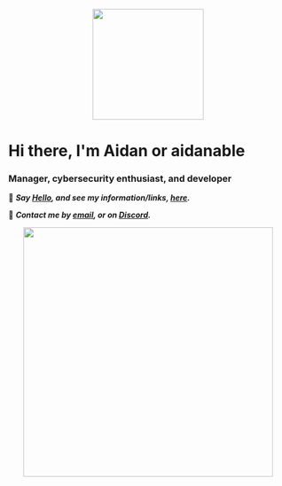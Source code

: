 <p align="center">
  <img src="http://aidan.pw/images/AO-logo-web.png" width="200"/>
</p>

<h1> Hi there, I'm Aidan or aidanable</h1>

### Manager, cybersecurity enthusiast, and developer

👋 ***Say [Hello](mailto:mail@aidan.pw), and see my information/links, [here](https://aidan.pw).***

📨 ***Contact me by [email](mailto:mail@aidan.pw), or on [Discord](https://discord.com/users/337325419416125442).***
<p align="center">
  <img src="https://lanyard-profile-readme.vercel.app/api/337325419416125442" width="450px">
</p>
